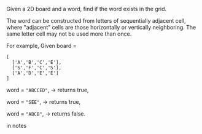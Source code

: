 

Given a 2D board and a word, find if the word exists in the grid.

The word can be constructed from letters of sequentially adjacent cell, where "adjacent" cells are those horizontally or vertically neighboring. The same letter cell may not be used more than once.

For example, Given board =
```
[
  ['A','B','C','E'],
  ['S','F','C','S'],
  ['A','D','E','E']
]
```
word = `"ABCCED"`, -> returns true,

word = `"SEE"`, -> returns true,

word = `"ABCB"`, -> returns false.

in notes
